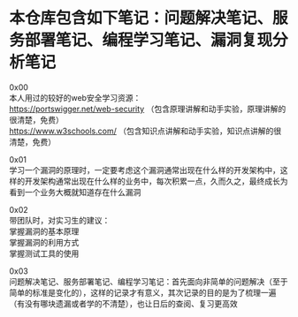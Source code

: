# 本仓库包含如下笔记：问题解决笔记、服务部署笔记、编程学习笔记、漏洞复现分析笔记

0x00  
本人用过的较好的web安全学习资源：  
https://portswigger.net/web-security （包含原理讲解和动手实验，原理讲解的很清楚，免费）  
https://www.w3schools.com/ （包含知识点讲解和动手实验，知识点讲解的很清楚，免费）

0x01  
学习一个漏洞的原理时，一定要考虑这个漏洞通常出现在什么样的开发架构中，这样的开发架构通常出现在什么样的业务中，每次积累一点，久而久之，最终成长为看到一个业务大概就知道存在什么漏洞

0x02  
带团队时，对实习生的建议：  
掌握漏洞的基本原理  
掌握漏洞的利用方式  
掌握测试工具的使用

0x03  
问题解决笔记、服务部署笔记、编程学习笔记：首先面向非简单的问题解决（至于简单的标准是变化的），这样的记录才有意义，其次记录的目的是为了梳理一遍（有没有哪块遗漏或者学的不清楚），也让日后的查阅、复习更高效
